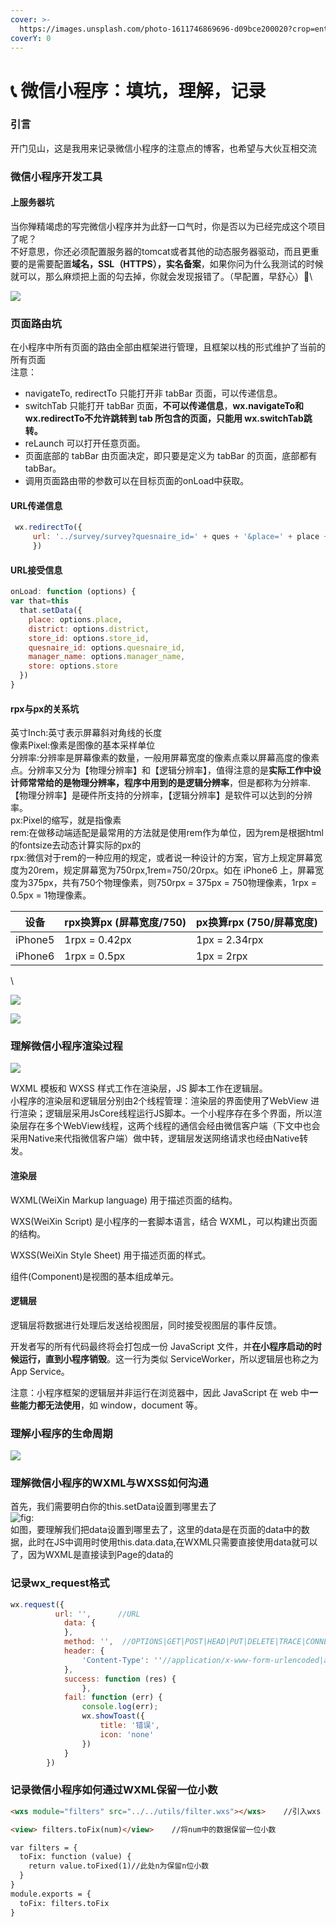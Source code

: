 ```yaml
---
cover: >-
  https://images.unsplash.com/photo-1611746869696-d09bce200020?crop=entropy&cs=srgb&fm=jpg&ixid=MnwxOTcwMjR8MHwxfHNlYXJjaHwxfHx3ZWNoYXR8ZW58MHx8fHwxNjQ2MDA5OTcw&ixlib=rb-1.2.1&q=85
coverY: 0
---
```


# 📞 微信小程序：填坑，理解，记录

### 引言

开门见山，这是我用来记录微信小程序的注意点的博客，也希望与大伙互相交流

### 微信小程序开发工具

#### 上服务器坑

当你殚精竭虑的写完微信小程序并为此舒一口气时，你是否以为已经完成这个项目了呢？\
不好意思，你还必须配置服务器的tomcat或者其他的动态服务器驱动，而且更重要的是需要配置**域名，SSL（HTTPS），实名备案**，如果你问为什么我测试的时候就可以，那么麻烦把上面的勾去掉，你就会发现报错了。（早配置，早舒心）👐\


![](<../../.gitbook/assets/0 (1) (1) (1)>)

### 页面路由坑

在小程序中所有页面的路由全部由框架进行管理，且框架以栈的形式维护了当前的所有页面\
注意：

* navigateTo, redirectTo 只能打开非 tabBar 页面，可以传递信息。
* switchTab 只能打开 tabBar 页面，**不可以传递信息**，**wx.navigateTo和 wx.redirectTo不允许跳转到 tab 所包含的页面，只能用 wx.switchTab跳转。**
* reLaunch 可以打开任意页面。
* 页面底部的 tabBar 由页面决定，即只要是定义为 tabBar 的页面，底部都有 tabBar。
* 调用页面路由带的参数可以在目标页面的onLoad中获取。

#### URL传递信息

```javascript
 wx.redirectTo({
     url: '../survey/survey?quesnaire_id=' + ques + '&place=' + place + '&district=' + district + '&store_id=' + inputValue + '&manager_name=' + res.data.data.manager_name + '&store=' + res.data.data.store
     })
```

#### URL接受信息

```javascript
onLoad: function (options) {
var that=this
  that.setData({
    place: options.place,
    district: options.district,
    store_id: options.store_id,
    quesnaire_id: options.quesnaire_id,
    manager_name: options.manager_name,
    store: options.store
  })
}
```

#### rpx与px的关系坑

英寸Inch:英寸表示屏幕斜对角线的长度\
像素Pixel:像素是图像的基本采样单位\
分辨率:分辨率是屏幕像素的数量，一般用屏幕宽度的像素点乘以屏幕高度的像素点。分辨率又分为【物理分辨率】和【逻辑分辨率】，值得注意的是**实际工作中设计师常常给的是物理分辨率，程序中用到的是逻辑分辨率**，但是都称为分辨率.【物理分辨率】是硬件所支持的分辨率，【逻辑分辨率】是软件可以达到的分辨率。\
px:Pixel的缩写，就是指像素\
rem:在做移动端适配是最常用的方法就是使用rem作为单位，因为rem是根据html的fontsize去动态计算实际的px的\
rpx:微信对于rem的一种应用的规定，或者说一种设计的方案，官方上规定屏幕宽度为20rem，规定屏幕宽为750rpx,1rem=750/20rpx。如在 iPhone6 上，屏幕宽度为375px，共有750个物理像素，则750rpx = 375px = 750物理像素，1rpx = 0.5px = 1物理像素。

| 设备      | rpx换算px (屏幕宽度/750) | px换算rpx (750/屏幕宽度) |
| ------- | ------------------ | ------------------ |
| iPhone5 | 1rpx = 0.42px      | 1px = 2.34rpx      |
| iPhone6 | 1rpx = 0.5px       | 1px = 2rpx         |

\


![](../../.gitbook/assets/2)

![](<../../.gitbook/assets/1 (1) (1) (1)>)

### 理解微信小程序渲染过程

![](<../../.gitbook/assets/3 (1)>)

WXML 模板和 WXSS 样式工作在渲染层，JS 脚本工作在逻辑层。\
小程序的渲染层和逻辑层分别由2个线程管理：渲染层的界面使用了WebView 进行渲染；逻辑层采用JsCore线程运行JS脚本。一个小程序存在多个界面，所以渲染层存在多个WebView线程，这两个线程的通信会经由微信客户端（下文中也会采用Native来代指微信客户端）做中转，逻辑层发送网络请求也经由Native转发。

#### 渲染层

WXML(WeiXin Markup language) 用于描述页面的结构。

WXS(WeiXin Script) 是小程序的一套脚本语言，结合 WXML，可以构建出页面的结构。

WXSS(WeiXin Style Sheet) 用于描述页面的样式。

组件(Component)是视图的基本组成单元。

#### 逻辑层

逻辑层将数据进行处理后发送给视图层，同时接受视图层的事件反馈。

开发者写的所有代码最终将会打包成一份 JavaScript 文件，并**在小程序启动的时候运行，直到小程序销毁**。这一行为类似 ServiceWorker，所以逻辑层也称之为 App Service。

注意：小程序框架的逻辑层并非运行在浏览器中，因此 JavaScript 在 web 中**一些能力都无法使用**，如 window，document 等。

### 理解小程序的生命周期

![](<../../.gitbook/assets/4 (1)>)

### 理解微信小程序的WXML与WXSS如何沟通

首先，我们需要明白你的this.setData设置到哪里去了\
![fig:](../../.gitbook/assets/5)\
如图，要理解我们把data设置到哪里去了，这里的data是在页面的data中的数据，此时在JS中调用时使用this.data.data,在WXML只需要直接使用data就可以了，因为WXML是直接读到Page的data的

### 记录wx\_request格式

```javascript
wx.request({
          url: '',		//URL
            data: {
            },
            method: '',  //OPTIONS|GET|POST|HEAD|PUT|DELETE|TRACE|CONNECT
            header: {
                'Content-Type': ''//application/x-www-form-urlencoded|application/json
            },
            success: function (res) {
                },
            fail: function (err) {
                console.log(err);
                wx.showToast({
                    title: '错误',
                    icon: 'none'
                })
            }
        })
```

### 记录微信小程序如何通过WXML保留一位小数



```html
<wxs module="filters" src="../../utils/filter.wxs"></wxs>    //引入wxs

<view> filters.toFix(num)</view>    //将num中的数据保留一位小数
```

```html
var filters = {
  toFix: function (value) {
    return value.toFixed(1)//此处n为保留n位小数
  }
}
module.exports = {
  toFix: filters.toFix
}
```
